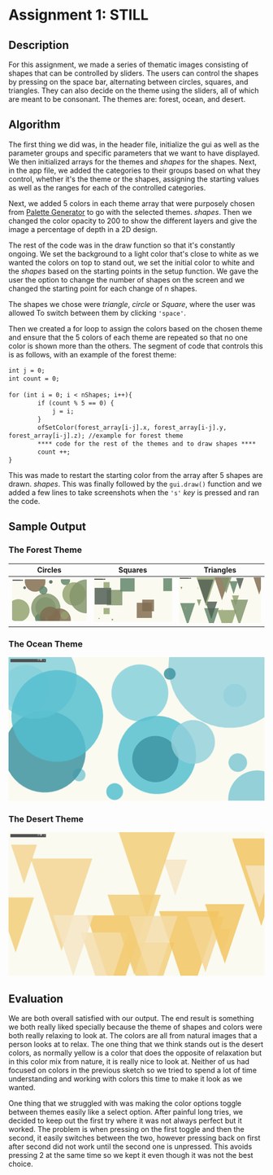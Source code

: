 # Assignment 1: STILL

## Description
For this assignment, we made a series of thematic images consisting of shapes that can be controlled by sliders. The users can control the shapes by pressing on the space bar, alternating between circles, squares, and triangles. They can also decide on the theme using the sliders, all of which are meant to be consonant. The themes are: forest, ocean, and desert.

## Algorithm
The first thing we did was, in the header file, initialize the gui as well as the parameter groups and specific parameters that we want to have displayed. We then initialized arrays for the themes and *shapes* for the shapes. Next, in the app file, we added the categories to their groups based on what they control, whether it's the theme or the shapes, assigning the starting values as well as the ranges for each of the controlled categories.

Next, we added 5 colors in each theme array that were purposely chosen from [Palette Generator](https://coolors.co/generate) to go with the selected themes. *shapes*. Then we changed the color opacity to 200 to show the different layers and give the image a percentage of depth in a 2D design.

The rest of the code was in the draw function so that it's constantly ongoing. We set the background to a light color that's close to white as we wanted the colors on top to stand out, we set the initial color to white and the *shapes* based on the starting points in the setup function. We gave the user the option to change the number of shapes on the screen and we changed the starting point for each change of n shapes.

The shapes we chose were *triangle*, *circle* or *Square*, where the user was allowed
To switch between them by clicking `'space'`.

Then we created a for loop to assign the colors based on the chosen theme and ensure that the 5 colors of each theme are repeated so that no one color is shown more than the others. The segment of code that controls this is as follows, with an example of the forest theme:

```
int j = 0;
int count = 0;
    
for (int i = 0; i < nShapes; i++){
    	if (count % 5 == 0) {
        	j = i;
    	}   	 
    	ofSetColor(forest_array[i-j].x, forest_array[i-j].y, forest_array[i-j].z); //example for forest theme
    	**** code for the rest of the themes and to draw shapes ****
    	count ++;
}
```

This was made to restart the starting color from the array after 5 shapes are drawn. *shapes*. This was finally followed by the `gui.draw()` function and we added a few lines to take screenshots when the `'s'` *key* is pressed and ran the code.

## Sample Output
### The Forest Theme
Circles                    |          Squares          |  Triangles
:-------------------------:|:-------------------------:|:-------------------------:
![forest circles](./images/screenshot0.png)  |  ![forest squares](./images/screenshot1.png)|  ![forest triangles](./images/screenshot2.png)

### The Ocean Theme
![ocean circles](./images/screenshot3.png)

### The Desert Theme
![desert triangles](./images/screenshot4.png)

## Evaluation
We are both overall satisfied with our output. The end result is something we both really liked specially because the theme of shapes and colors were both really relaxing to look at.
The colors are all from natural images that a person looks at to relax. The one thing that we think stands out is the desert colors, as normally yellow is a color that does the opposite of relaxation but in this color mix from nature, it is really nice to look at.
Neither of us had focused on colors in the previous sketch so we tried to spend a lot of time understanding and working with colors this time to make it look as we wanted.

One thing that we struggled with was making the color options toggle between themes easily like a select option. After painful long tries, we decided to keep out the first try where it was not always perfect but it worked. The problem is when pressing on the first toggle and then the second, it easily switches between the two, however pressing back on first after second did not work until the second one is unpressed. This avoids pressing 2 at the same time so we kept it even though it was not the best choice.
